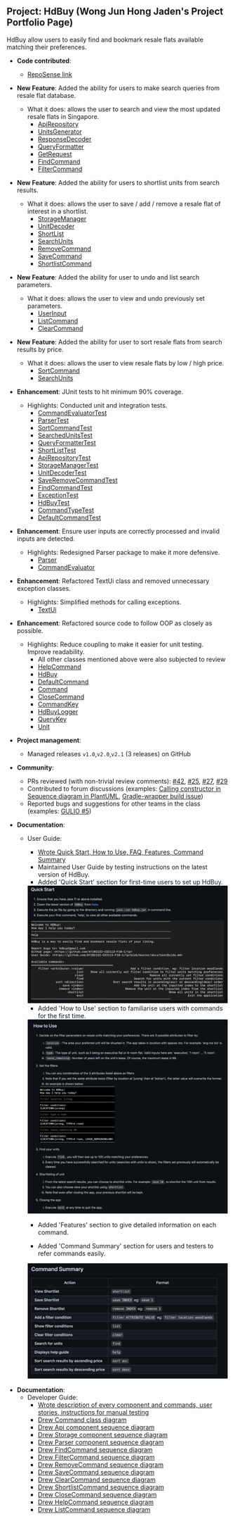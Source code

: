 ## Project: HdBuy (Wong Jun Hong Jaden's Project Portfolio Page)

HdBuy allow users to easily find and bookmark resale flats available matching their preferences.

* **Code contributed**:
    - [RepoSense link](https://nus-cs2113-ay2021s2.github.io/tp-dashboard/?search=&sort=groupTitle&sortWithin=title&timeframe=commit&mergegroup=&groupSelect=groupByRepos&breakdown=true&checkedFileTypes=docs~functional-code~test-code~other&since=&tabOpen=true&tabType=authorship&tabAuthor=jadenwjh&tabRepo=AY2021S2-CS2113-F10-1%2Ftp%5Bmaster%5D&authorshipIsMergeGroup=false&authorshipFileTypes=docs~functional-code~test-code~other)

* **New Feature**: Added the ability for users to make search queries from resale flat database.
  * What it does: allows the user to search and view the most updated resale flats in Singapore.
    - [ApiRepository](https://github.com/AY2021S2-CS2113-F10-1/tp/blame/master/src/main/java/seedu/hdbuy/api/ApiRepository.java)
    - [UnitsGenerator](https://github.com/AY2021S2-CS2113-F10-1/tp/blame/master/src/main/java/seedu/hdbuy/api/UnitsGenerator.java)
    - [ResponseDecoder](https://github.com/AY2021S2-CS2113-F10-1/tp/blame/master/src/main/java/seedu/hdbuy/api/ResponseDecoder.java)
    - [QueryFormatter](https://github.com/AY2021S2-CS2113-F10-1/tp/blame/master/src/main/java/seedu/hdbuy/api/QueryFormatter.java)
    - [GetRequest](https://github.com/AY2021S2-CS2113-F10-1/tp/blame/master/src/main/java/seedu/hdbuy/api/GetRequest.java)
    - [FindCommand](https://github.com/AY2021S2-CS2113-F10-1/tp/blame/master/src/main/java/seedu/hdbuy/command/FindCommand.java)
    - [FilterCommand](https://github.com/AY2021S2-CS2113-F10-1/tp/blame/master/src/main/java/seedu/hdbuy/command/FilterCommand.java)

* **New Feature**: Added the ability for users to shortlist units from search results.
  * What it does: allows the user to save / add / remove a resale flat of interest in a shortlist.
    - [StorageManager](https://github.com/AY2021S2-CS2113-F10-1/tp/blame/master/src/main/java/seedu/hdbuy/storage/StorageManager.java)
    - [UnitDecoder](https://github.com/AY2021S2-CS2113-F10-1/tp/blame/master/src/main/java/seedu/hdbuy/storage/UnitDecoder.java)
    - [ShortList](https://github.com/AY2021S2-CS2113-F10-1/tp/blame/master/src/main/java/seedu/hdbuy/data/ShortList.java)
    - [SearchUnits](https://github.com/AY2021S2-CS2113-F10-1/tp/blame/master/src/main/java/seedu/hdbuy/data/SearchedUnits.java)
    - [RemoveCommand](https://github.com/AY2021S2-CS2113-F10-1/tp/blame/master/src/main/java/seedu/hdbuy/command/RemoveCommand.java)
    - [SaveCommand](https://github.com/AY2021S2-CS2113-F10-1/tp/blame/master/src/main/java/seedu/hdbuy/command/SaveCommand.java)
    - [ShortlistCommand](https://github.com/AY2021S2-CS2113-F10-1/tp/blame/master/src/main/java/seedu/hdbuy/command/ShortlistCommand.java)

* **New Feature**: Added the ability for user to undo and list search parameters.
  * What it does: allows the user to view and undo previously set parameters.
    - [UserInput](https://github.com/AY2021S2-CS2113-F10-1/tp/blame/master/src/main/java/seedu/hdbuy/data/UserInput.java)
    - [ListCommand](https://github.com/AY2021S2-CS2113-F10-1/tp/blame/master/src/main/java/seedu/hdbuy/command/ListCommand.java)
    - [ClearCommand](https://github.com/AY2021S2-CS2113-F10-1/tp/blame/master/src/main/java/seedu/hdbuy/command/ClearCommand.java)

* **New Feature**: Added the ability for user to sort resale flats from search results by price.
  * What it does: allows the user to view resale flats by low / high price.
    - [SortCommand](https://github.com/AY2021S2-CS2113-F10-1/tp/blame/master/src/main/java/seedu/hdbuy/command/SortCommand.java)
    - [SearchUnits](https://github.com/AY2021S2-CS2113-F10-1/tp/blame/master/src/main/java/seedu/hdbuy/data/SearchedUnits.java)

<div style="page-break-after: always;"></div>

* **Enhancement**: JUnit tests to hit minimum 90% coverage.
  * Highlights: Conducted unit and integration tests.
    - [CommandEvaluatorTest](https://github.com/AY2021S2-CS2113-F10-1/tp/blame/master/src/test/java/seedu/hdbuy/parser/CommandEvaluatorTest.java)
    - [ParserTest](https://github.com/AY2021S2-CS2113-F10-1/tp/blame/master/src/test/java/seedu/hdbuy/parser/ParserTest.java)
    - [SortCommandTest](https://github.com/AY2021S2-CS2113-F10-1/tp/blame/master/src/test/java/seedu/hdbuy/command/SortCommandTest.java)
    - [SearchedUnitsTest](https://github.com/AY2021S2-CS2113-F10-1/tp/blame/master/src/test/java/seedu/hdbuy/data/SearchedUnitsTest.java)
    - [QueryFormatterTest](https://github.com/AY2021S2-CS2113-F10-1/tp/blame/master/src/test/java/seedu/hdbuy/api/QueryFormatterTest.java)
    - [ShortListTest](https://github.com/AY2021S2-CS2113-F10-1/tp/blame/master/src/test/java/seedu/hdbuy/data/ShortListTest.java)
    - [ApiRepositoryTest](https://github.com/AY2021S2-CS2113-F10-1/tp/blame/master/src/test/java/seedu/hdbuy/api/ApiRepositoryTest.java)
    - [StorageManagerTest](https://github.com/AY2021S2-CS2113-F10-1/tp/blame/master/src/test/java/seedu/hdbuy/storage/StorageManagerTest.java)
    - [UnitDecoderTest](https://github.com/AY2021S2-CS2113-F10-1/tp/blame/master/src/test/java/seedu/hdbuy/storage/UnitDecoderTest.java)
    - [SaveRemoveCommandTest](https://github.com/AY2021S2-CS2113-F10-1/tp/blame/master/src/test/java/seedu/hdbuy/command/SaveRemoveCommandTest.java)
    - [FindCommandTest](https://github.com/AY2021S2-CS2113-F10-1/tp/blame/master/src/test/java/seedu/hdbuy/command/FindCommandTest.java)
    - [ExceptionTest](https://github.com/AY2021S2-CS2113-F10-1/tp/blame/master/src/test/java/seedu/hdbuy/common/exception/ExceptionTest.java)
    - [HdBuyTest](https://github.com/AY2021S2-CS2113-F10-1/tp/blame/master/src/test/java/seedu/hdbuy/HdBuyTest.java)
    - [CommandTypeTest](https://github.com/AY2021S2-CS2113-F10-1/tp/blame/master/src/test/java/seedu/hdbuy/parser/CommandTypeTest.java)
    - [DefaultCommandTest](https://github.com/AY2021S2-CS2113-F10-1/tp/blame/master/src/test/java/seedu/hdbuy/command/DefaultCommandTest.java)
    
* **Enhancement**: Ensure user inputs are correctly processed and invalid inputs are detected.
  * Highlights: Redesigned Parser package to make it more defensive.
    - [Parser](https://github.com/AY2021S2-CS2113-F10-1/tp/blame/master/src/main/java/seedu/hdbuy/parser/Parser.java)
    - [CommandEvaluator](https://github.com/AY2021S2-CS2113-F10-1/tp/blame/master/src/main/java/seedu/hdbuy/parser/CommandEvaluator.java)
    
* **Enhancement**: Refactored TextUi class and removed unnecessary exception classes.
  * Highlights: Simplified methods for calling exceptions.
    - [TextUi](https://github.com/AY2021S2-CS2113-F10-1/tp/blame/master/src/main/java/seedu/hdbuy/ui/TextUi.java)
    
* **Enhancement**: Refactored source code to follow OOP as closely as possible.
  * Highlights: Reduce coupling to make it easier for unit testing. Improve readability.
    - All other classes mentioned above were also subjected to review
    - [HelpCommand](https://github.com/AY2021S2-CS2113-F10-1/tp/blame/master/src/main/java/seedu/hdbuy/command/HelpCommand.java)
    - [HdBuy](https://github.com/AY2021S2-CS2113-F10-1/tp/blame/master/src/main/java/seedu/hdbuy/HdBuy.java)
    - [DefaultCommand](https://github.com/AY2021S2-CS2113-F10-1/tp/blame/master/src/main/java/seedu/hdbuy/command/DefaultCommand.java)
    - [Command](https://github.com/AY2021S2-CS2113-F10-1/tp/blame/master/src/main/java/seedu/hdbuy/command/Command.java)
    - [CloseCommand](https://github.com/AY2021S2-CS2113-F10-1/tp/blame/master/src/main/java/seedu/hdbuy/command/CloseCommand.java)
    - [CommandKey](https://github.com/AY2021S2-CS2113-F10-1/tp/blame/master/src/main/java/seedu/hdbuy/common/CommandKey.java)
    - [HdBuyLogger](https://github.com/AY2021S2-CS2113-F10-1/tp/blame/master/src/main/java/seedu/hdbuy/common/HdBuyLogger.java)
    - [QueryKey](https://github.com/AY2021S2-CS2113-F10-1/tp/blame/master/src/main/java/seedu/hdbuy/common/QueryKey.java)
    - [Unit](https://github.com/AY2021S2-CS2113-F10-1/tp/blame/master/src/main/java/seedu/hdbuy/common/Unit.java)

* **Project management**:
  * Managed releases `v1.0`,`v2.0`,`v2.1` (3 releases) on GitHub
  
* **Community**:
  * PRs reviewed (with non-trivial review comments): [\#42](https://github.com/AY2021S2-CS2113-F10-1/tp/pull/42), [\#25](https://github.com/AY2021S2-CS2113-F10-1/tp/pull/25), [\#27](https://github.com/AY2021S2-CS2113-F10-1/tp/pull/27), [\#29](https://github.com/AY2021S2-CS2113-F10-1/tp/pull/29)
  * Contributed to forum discussions (examples: [Calling constructor in Sequence diagram in PlantUML](https://github.com/nus-cs2113-AY2021S2/forum/issues/55), [Gradle-wrapper build issue](https://github.com/nus-cs2113-AY2021S2/forum/issues/57))
  * Reported bugs and suggestions for other teams in the class (examples: [GULIO \#5](https://github.com/nus-cs2113-AY2021S2/tp/pull/5))

<div style="page-break-after: always;"></div>

* **Documentation**:
  * User Guide:
    * [Wrote Quick Start, How to Use, FAQ, Features, Command Summary](https://github.com/AY2021S2-CS2113-F10-1/tp/blame/master/docs/UserGuide.md)
    * Maintained User Guide by testing instructions on the latest version of HdBuy.
    * Added 'Quick Start' section for first-time users to set up HdBuy.
    
    <img src="../images/quick_start.png"/>
    
    * Added 'How to Use' section to familiarise users with commands for the first time.
    
    <img src="../images/how_to_use.png"/>
    
    * Added 'Features' section to give detailed information on each command.
    
    * Added 'Command Summary' section for users and testers to refer commands easily.
        
    <img src="../images/command_summary.png"/>
    
<div style="page-break-after: always;"></div>

* **Documentation**:
  * Developer Guide:
    * [Wrote description of every component and commands, user stories, instructions for manual testing](https://github.com/AY2021S2-CS2113-F10-1/tp/blame/master/docs/DeveloperGuide.md)
    * [Drew Command class diagram](https://github.com/AY2021S2-CS2113-F10-1/tp/blame/master/docs/diagrams/CommandClass.puml)
    * [Drew Api component sequence diagram](https://github.com/AY2021S2-CS2113-F10-1/tp/blame/master/docs/diagrams/ApiSequence.puml)
    * [Drew Storage component sequence diagram](https://github.com/AY2021S2-CS2113-F10-1/tp/blame/master/docs/diagrams/StorageSequence.puml)
    * [Drew Parser component sequence diagram](https://github.com/AY2021S2-CS2113-F10-1/tp/blame/master/docs/diagrams/ParserSequence.puml)
    * [Drew FindCommand sequence diagram](https://github.com/AY2021S2-CS2113-F10-1/tp/blame/master/docs/diagrams/FindCommand.puml)
    * [Drew FilterCommand sequence diagram](https://github.com/AY2021S2-CS2113-F10-1/tp/blame/master/docs/diagrams/FilterCommand.puml)
    * [Drew RemoveCommand sequence diagram](https://github.com/AY2021S2-CS2113-F10-1/tp/blame/master/docs/diagrams/RemoveCommand.puml)
    * [Drew SaveCommand sequence diagram](https://github.com/AY2021S2-CS2113-F10-1/tp/blame/master/docs/diagrams/SaveCommand.puml)
    * [Drew ClearCommand sequence diagram](https://github.com/AY2021S2-CS2113-F10-1/tp/blame/master/docs/diagrams/ClearCommand.puml)
    * [Drew ShortlistCommand sequence diagram](https://github.com/AY2021S2-CS2113-F10-1/tp/blame/master/docs/diagrams/ShortlistCommand.puml)
    * [Drew CloseCommand sequence diagram](https://github.com/AY2021S2-CS2113-F10-1/tp/blame/master/docs/diagrams/CloseCommand.puml)
    * [Drew HelpCommand sequence diagram](https://github.com/AY2021S2-CS2113-F10-1/tp/blame/master/docs/diagrams/HelpCommand.puml)
    * [Drew ListCommand sequence diagram](https://github.com/AY2021S2-CS2113-F10-1/tp/blame/master/docs/diagrams/ListCommand.puml)

